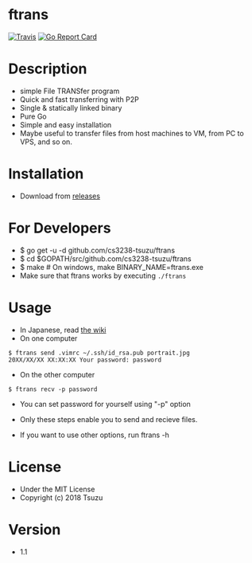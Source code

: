 <!---
 Copyright (c) 2018 Tsuzu
 
 This software is released under the MIT License.
 https://opensource.org/licenses/MIT
-->

# ftrans
[![Travis](https://img.shields.io/travis/cs3238-tsuzu/ftrans.svg?style=flat-square)](https://travis-ci.org/cs3238-tsuzu/ftrans)
[![Go Report Card](https://goreportcard.com/badge/github.com/cs3238-tsuzu/ftrans?style=flat-square)](https://goreportcard.com/report/github.com/cs3238-tsuzu/ftrans)

# Description
- simple File TRANSfer program
- Quick and fast transferring with P2P
- Single & statically linked binary
- Pure Go
- Simple and easy installation
- Maybe useful to transfer files from host machines to VM, from PC to VPS, and so on.

# Installation
- Download from [releases](../../releases)

# For Developers
- $ go get -u -d github.com/cs3238-tsuzu/ftrans
- $ cd $GOPATH/src/github.com/cs3238-tsuzu/ftrans
- $ make # On windows, make BINARY_NAME=ftrans.exe
- Make sure that ftrans works by executing `./ftrans`

# Usage
- In Japanese, read [the wiki](https://github.com/cs3238-tsuzu/ftrans/wiki)
- On one computer

```
$ ftrans send .vimrc ~/.ssh/id_rsa.pub portrait.jpg
20XX/XX/XX XX:XX:XX Your password: password
```

- On the other computer

```
$ ftrans recv -p password
```

- You can set password for yourself using "-p" option

- Only these steps enable you to send and recieve files.
- If you want to use other options, run ftrans -h

# License
- Under the MIT License
- Copyright (c) 2018 Tsuzu

# Version
- 1.1
